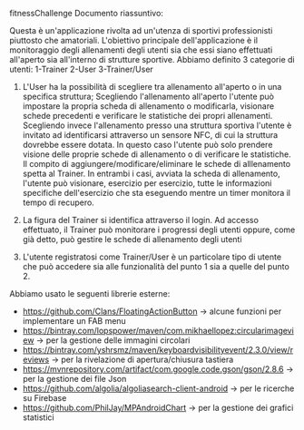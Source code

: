fitnessChallenge
Documento riassuntivo:

Questa è un'applicazione rivolta ad un'utenza di sportivi professionisti piuttosto che amatoriali. L'obiettivo principale dell'applicazione è il monitoraggio degli allenamenti degli utenti sia che essi siano effettuati all'aperto sia all'interno di strutture sportive.
Abbiamo definito 3 categorie di utenti:
1-Trainer 
2-User
3-Trainer/User
1. L'User ha la possibilità di scegliere tra allenamento all'aperto o in una specifica struttura;
Scegliendo l'allenamento all'aperto l'utente può impostare la propria scheda di allenamento o modificarla, 
visionare schede precedenti e verificare le statistiche dei propri allenamenti.
Scegliendo invece l'allenamento presso una struttura sportiva l'utente è invitato ad identificarsi attraverso un sensore NFC, 
di cui la struttura dovrebbe essere dotata. In questo caso l'utente può solo prendere visione delle proprie schede 
di allenamento o di verificare le statistiche. 
Il compito di aggiungere/modificare/eliminare le schede di alllenamento spetta al Trainer.
In entrambi i casi, avviata la scheda di allenamento, l'utente può visionare, esercizio per esercizio, 
tutte le informazioni specifiche dell'esercizio che sta eseguendo mentre un timer monitora il tempo di recupero.

2. La figura del Trainer si identifica attraverso il login. Ad accesso effettuato, il Trainer può monitorare 
i progressi degli utenti oppure, come già detto, può gestire le schede di allenamento degli utenti
3. L'utente registratosi come Trainer/User è un particolare tipo di utente che può accedere sia alle funzionalità 
del punto 1 sia a quelle del punto 2.

Abbiamo usato le seguenti librerie esterne:
- https://github.com/Clans/FloatingActionButton -> alcune funzioni per implementare un FAB menu
- https://bintray.com/lopspower/maven/com.mikhaellopez:circularimageview -> per la gestione delle immagini circolari
- https://bintray.com/yshrsmz/maven/keyboardvisibilityevent/2.3.0/view/reviews -> per la rivelazione di apertura/chiusura tastiera
- https://mvnrepository.com/artifact/com.google.code.gson/gson/2.8.6 -> per la gestione dei file Json
- https://github.com/algolia/algoliasearch-client-android -> per le ricerche su Firebase
- https://github.com/PhilJay/MPAndroidChart -> per la gestione dei grafici statistici

